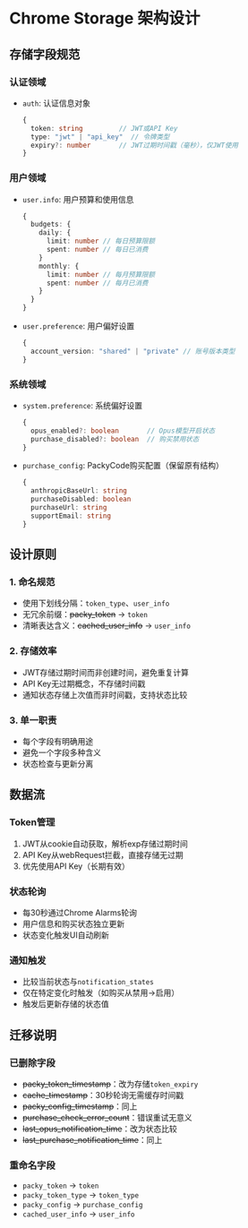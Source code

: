 # Chrome Storage 架构设计

## 存储字段规范

### 认证领域

- `auth`: 认证信息对象
  ```typescript
  {
    token: string         // JWT或API Key
    type: "jwt" | "api_key"  // 令牌类型
    expiry?: number       // JWT过期时间戳（毫秒），仅JWT使用
  }
  ```

### 用户领域

- `user.info`: 用户预算和使用信息

  ```typescript
  {
    budgets: {
      daily: {
        limit: number // 每日预算限额
        spent: number // 每日已消费
      }
      monthly: {
        limit: number // 每月预算限额
        spent: number // 每月已消费
      }
    }
  }
  ```

- `user.preference`: 用户偏好设置
  ```typescript
  {
    account_version: "shared" | "private" // 账号版本类型
  }
  ```

### 系统领域

- `system.preference`: 系统偏好设置

  ```typescript
  {
    opus_enabled?: boolean       // Opus模型开启状态
    purchase_disabled?: boolean  // 购买禁用状态
  }
  ```

- `purchase_config`: PackyCode购买配置（保留原有结构）
  ```typescript
  {
    anthropicBaseUrl: string
    purchaseDisabled: boolean
    purchaseUrl: string
    supportEmail: string
  }
  ```

## 设计原则

### 1. 命名规范

- 使用下划线分隔：`token_type`、`user_info`
- 无冗余前缀：~~packy_token~~ → `token`
- 清晰表达含义：~~cached_user_info~~ → `user_info`

### 2. 存储效率

- JWT存储过期时间而非创建时间，避免重复计算
- API Key无过期概念，不存储时间戳
- 通知状态存储上次值而非时间戳，支持状态比较

### 3. 单一职责

- 每个字段有明确用途
- 避免一个字段多种含义
- 状态检查与更新分离

## 数据流

### Token管理

1. JWT从cookie自动获取，解析exp存储过期时间
2. API Key从webRequest拦截，直接存储无过期
3. 优先使用API Key（长期有效）

### 状态轮询

- 每30秒通过Chrome Alarms轮询
- 用户信息和购买状态独立更新
- 状态变化触发UI自动刷新

### 通知触发

- 比较当前状态与`notification_states`
- 仅在特定变化时触发（如购买从禁用→启用）
- 触发后更新存储的状态值

## 迁移说明

### 已删除字段

- ~~packy_token_timestamp~~：改为存储`token_expiry`
- ~~cache_timestamp~~：30秒轮询无需缓存时间戳
- ~~packy_config_timestamp~~：同上
- ~~purchase_check_error_count~~：错误重试无意义
- ~~last_opus_notification_time~~：改为状态比较
- ~~last_purchase_notification_time~~：同上

### 重命名字段

- `packy_token` → `token`
- `packy_token_type` → `token_type`
- `packy_config` → `purchase_config`
- `cached_user_info` → `user_info`
